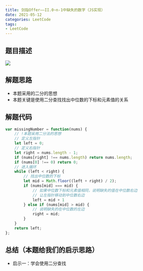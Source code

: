 ```yaml
---
title: 剑指Offer——II.0~n-1中缺失的数字（JS实现）
date: 2021-05-12
categories: LeetCode
tags: 
- LeetCode
---
```

## 题目描述
![](https://img-blog.csdnimg.cn/img_convert/76f1ac58b928432fcb3f417018849289.png)

## 解题思路
* 本题采用的二分的思想
* 本题关键是使用二分查找找出中位数的下标和元素值的关系

## 解题代码
```js
var missingNumber = function(nums) {
    // !本题采用二分法的思想
    // 定义左指针
    let left = 0;
    // 定义右指针
    let right = nums.length - 1;
    if (nums[right] !== nums.length) return nums.length;
    if (nums[0] !== 0) return 0;
    // 进入循环
    while (left < right) {
        // 找出中位数的下标
        let mid = Math.floor((left + right) / 2);
        if (nums[mid] === mid) {
            // 如果中位数下标和元素值相同，说明缺失的值在中位数右边
            // 让左指针移动到中位数右边
            left = mid + 1
        } else if (nums[mid] > mid) {
            // 说明缺失的在中位数的左边
            right = mid;
        } 
    }
    return left;
};
```
## 总结（本题给我们的启示思路）
* 启示一：学会使用二分查找

